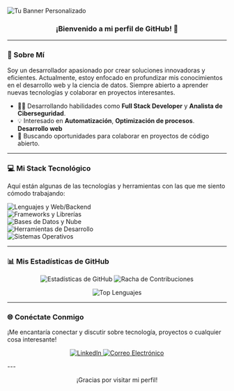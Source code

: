 ![Tu Banner Personalizado](banner.png)

<h3 align="center">¡Bienvenido a mi perfil de GitHub! 👋</h3>

---

### 🚀 Sobre Mí

Soy un desarrollador apasionado por crear soluciones innovadoras y eficientes. Actualmente, estoy enfocado en profundizar mis conocimientos en el desarrollo web y la ciencia de datos. Siempre abierto a aprender nuevas tecnologías y colaborar en proyectos interesantes.

- 👨‍💻  Desarrollando habilidades como **Full Stack Developer** y **Analista de Ciberseguridad**.
- 💡  Interesado en **Automatización**, **Optimización de procesos**. **Desarrollo web**
- 🤝  Buscando oportunidades para colaborar en proyectos de código abierto.

---

### 💻 Mi Stack Tecnológico

Aquí están algunas de las tecnologías y herramientas con las que me siento cómodo trabajando:

<p align="left">
  <img src="https://skillicons.dev/icons?i=html,css,js,ts,py" alt="Lenguajes y Web/Backend" />
  <br>
  <img src="https://skillicons.dev/icons?i=react,bootstrap,dotnet,cs" alt="Frameworks y Librerías" />
  <br>
  <img src="https://skillicons.dev/icons?i=sqlite,azure,ssms" alt="Bases de Datos y Nube" />
  <br>
  <img src="https://skillicons.dev/icons?i=git,github,vscode,visualstudio,docker,figma" alt="Herramientas de Desarrollo" />
  <br>
  <img src="https://skillicons.dev/icons?i=linux,windows,apple" alt="Sistemas Operativos" />
</p>

---

### 📊 Mis Estadísticas de GitHub

<p align="center">
  <img src="https://github-readme-stats.vercel.app/api?username=ezzz37&show_icons=true&theme=dark" alt="Estadísticas de GitHub" />
  <img src="https://github-readme-streak-stats.herokuapp.com/?user=ezzz37&theme=dark" alt="Racha de Contribuciones" />
</p>
<p align="center">
  <img src="https://github-readme-stats.vercel.app/api/top-langs/?username=ezzz37&layout=compact&theme=dark" alt="Top Lenguajes" />
</p>

---

### 🌐 Conéctate Conmigo

¡Me encantaría conectar y discutir sobre tecnología, proyectos o cualquier cosa interesante!

<p align="center">
  <a href="https://www.linkedin.com/in/TU_USUARIO_LINKEDIN/" target="_blank">
    <img src="https://skillicons.dev/icons?i=linkedin" alt="LinkedIn" />
  </a>
  <a href="mailto:TU_CORREO@ejemplo.com">
    <img src="https://skillicons.dev/icons?i=gmail" alt="Correo Electrónico" />
  </a>
  </p>
---

<p align="center">¡Gracias por visitar mi perfil!</p>
